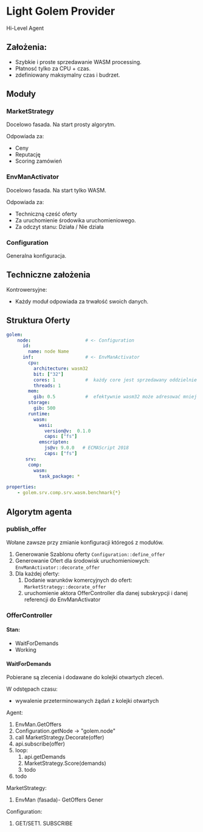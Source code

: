 Light Golem Provider
====================

Hi-Level Agent


## Założenia:

* Szybkie i proste sprzedawanie WASM processing.
* Płatnosć tylko za CPU + czas.
* zdefiniowany maksymalny czas i budrzet.

## Moduły

### MarketStrategy

Docelowo fasada. Na start prosty algorytm.

Odpowiada za:

* Ceny
* Reputację
* Scoring zamówień

### EnvManActivator

Docelowo fasada. Na start tylko WASM.

Odpowiada za: 
* Techniczną cześć oferty
* Za uruchomienie środowika uruchomieniowego. 
* Za odczyt stanu: Działa / Nie działa

### Configuration

Generalna konfiguracja.

## Techniczne założenia

Kontrowersyjne:
* Każdy moduł odpowiada za trwałość swoich danych.

## Struktura Oferty

```yaml
golem:
    node:                    # <- Configuration
      id:
        name: node Name
      inf:                   # <- EnvManActivator
        cpu:
          architecture: wasm32
          bit: ["32"]
          cores: 1           #  każdy core jest sprzedawany oddzielnie
          threads: 1
        mem:
          gib: 0.5           #  efektywnie wasm32 może adresować mniej niż 2GB. 
        storage:
          gib: 500
        runtime:
          wasm:
            wasi:
              version@v:  0.1.0
              caps: ["fs"]
            emscripten:
              js@v: 9.0.0   # ECMAScript 2018
              caps: ["fs"]
       srv:
        comp:
          wasm:
            task_package: *

```

```yaml
properties:
    - golem.srv.comp.srv.wasm.benchmark{*} 
```

## Algorytm agenta

### publish_offer

Wołane zawsze przy zmianie konfiguracji któregoś z modułów.

1. Generowanie Szablonu oferty `Configuration::define_offer`
2. Generowanie Ofert dla środowisk uruchomieniowych: `EnvManActivator::decorate_offer`
3. Dla każdej oferty:
    1. Dodanie warunków komercyjnych do ofert: `MarketStrategy::decorate_offer`
    2. uruchomienie aktora OfferController dla danej subskrypcji i danej referencji do EnvManActivator
     
### OfferController

#### Stan:
* WaitForDemands
* Working

#### WaitForDemands

Pobierane są zlecenia i dodawane do kolejki otwartych zleceń.

W odstępach czasu:
* wywalenie przeterminowanych żądań z kolejki otwartych


Agent:

1. EnvMan.GetOffers
2. Configuration.getNode -> "golem.node"
3. call MarketStrategy.Decorate(offer)
4. api.subscribe(offer)
5. loop:
    1. api.getDemands
    2. MarketStrategy.Score(demands)
    3. todo
6. todo

    
MarketStrategy:

1. EnvMan (fasada)- GetOffers Gener

Configuration:

1. GET/SET1. SUBSCRIBE

